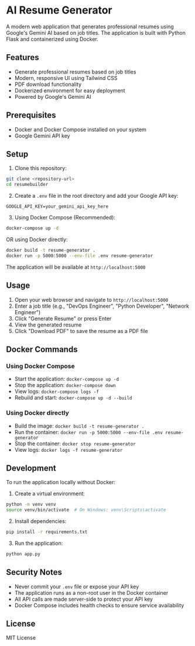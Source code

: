 # AI Resume Generator

A modern web application that generates professional resumes using Google's Gemini AI based on job titles. The application is built with Python Flask and containerized using Docker.

## Features

- Generate professional resumes based on job titles
- Modern, responsive UI using Tailwind CSS
- PDF download functionality
- Dockerized environment for easy deployment
- Powered by Google's Gemini AI

## Prerequisites

- Docker and Docker Compose installed on your system
- Google Gemini API key

## Setup

1. Clone this repository:
```bash
git clone <repository-url>
cd resumebuilder
```

2. Create a `.env` file in the root directory and add your Google API key:
```
GOOGLE_API_KEY=your_gemini_api_key_here
```

3. Using Docker Compose (Recommended):
```bash
docker-compose up -d
```

OR using Docker directly:
```bash
docker build -t resume-generator .
docker run -p 5000:5000 --env-file .env resume-generator
```

The application will be available at `http://localhost:5000`

## Usage

1. Open your web browser and navigate to `http://localhost:5000`
2. Enter a job title (e.g., "DevOps Engineer", "Python Developer", "Network Engineer")
3. Click "Generate Resume" or press Enter
4. View the generated resume
5. Click "Download PDF" to save the resume as a PDF file

## Docker Commands

### Using Docker Compose
- Start the application: `docker-compose up -d`
- Stop the application: `docker-compose down`
- View logs: `docker-compose logs -f`
- Rebuild and start: `docker-compose up -d --build`

### Using Docker directly
- Build the image: `docker build -t resume-generator .`
- Run the container: `docker run -p 5000:5000 --env-file .env resume-generator`
- Stop the container: `docker stop resume-generator`
- View logs: `docker logs -f resume-generator`

## Development

To run the application locally without Docker:

1. Create a virtual environment:
```bash
python -m venv venv
source venv/bin/activate  # On Windows: venv\Scripts\activate
```

2. Install dependencies:
```bash
pip install -r requirements.txt
```

3. Run the application:
```bash
python app.py
```

## Security Notes

- Never commit your `.env` file or expose your API key
- The application runs as a non-root user in the Docker container
- All API calls are made server-side to protect your API key
- Docker Compose includes health checks to ensure service availability

## License

MIT License 